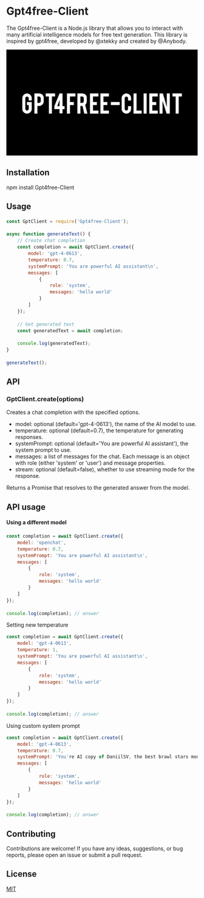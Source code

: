 # Gpt4free-Client

The Gpt4free-Client is a Node.js library that allows you to interact with many artificial intelligence models for free text generation. This library is inspired by gpt4free, developed by @xtekky and created by @Anybody.

![Banner](assets/banner.png)

## Installation

npm install Gpt4free-Client

## Usage
```JavaScript
const GptClient = require('Gpt4free-Client');

async function generateText() {
    // Create chat completion
    const completion = await GptClient.create({
        model: 'gpt-4-0613',
        temperature: 0.7,
        systemPrompt: 'You are powerful AI assistant\n',
        messages: [
            {
                role: 'system',
                messages: 'hello world'
            }
        ]
    });
    
    // Get generated text
    const generatedText = await completion;
    
    console.log(generatedText);
}

generateText();
```

## API

### GptClient.create(options)

Creates a chat completion with the specified options.

- model: optional (default='gpt-4-0613'), the name of the AI model to use.
- temperature: optional (default=0.7), the temperature for generating responses.
- systemPrompt: optional (default='You are powerful AI assistant'), the system prompt to use.
- messages: a list of messages for the chat. Each message is an object with role (either 'system' or 'user') and message properties.
- stream: optional (default=false), whether to use streaming mode for the response.

Returns a Promise that resolves to the generated answer from the model.

## API usage
#### Using a different model

```JavaScript
const completion = await GptClient.create({
    model: 'openchat',
    temperature: 0.7,
    systemPrompt: 'You are powerful AI assistant\n',
    messages: [
        {
            role: 'system',
            messages: 'hello world'
        }
    ]
});

console.log(completion); // answer
```

Setting new temperature

```JavaScript
const completion = await GptClient.create({
    model: 'gpt-4-0613',
    temperature: 1,
    systemPrompt: 'You are powerful AI assistant\n',
    messages: [
        {
            role: 'system',
            messages: 'hello world'
        }
    ]
});

console.log(completion); // answer
```

Using custom system prompt

```JavaScript
const completion = await GptClient.create({
    model: 'gpt-4-0613',
    temperature: 0.7,
    systemPrompt: 'You're AI copy of DaniilSV, the best brawl stars mods creator',
    messages: [
        {
            role: 'system',
            messages: 'hello world'
        }
    ]
});

console.log(completion); // answer
```

## Contributing

Contributions are welcome! If you have any ideas, suggestions, or bug reports, please open an issue or submit a pull request.

## License

[MIT](LICENSE)
